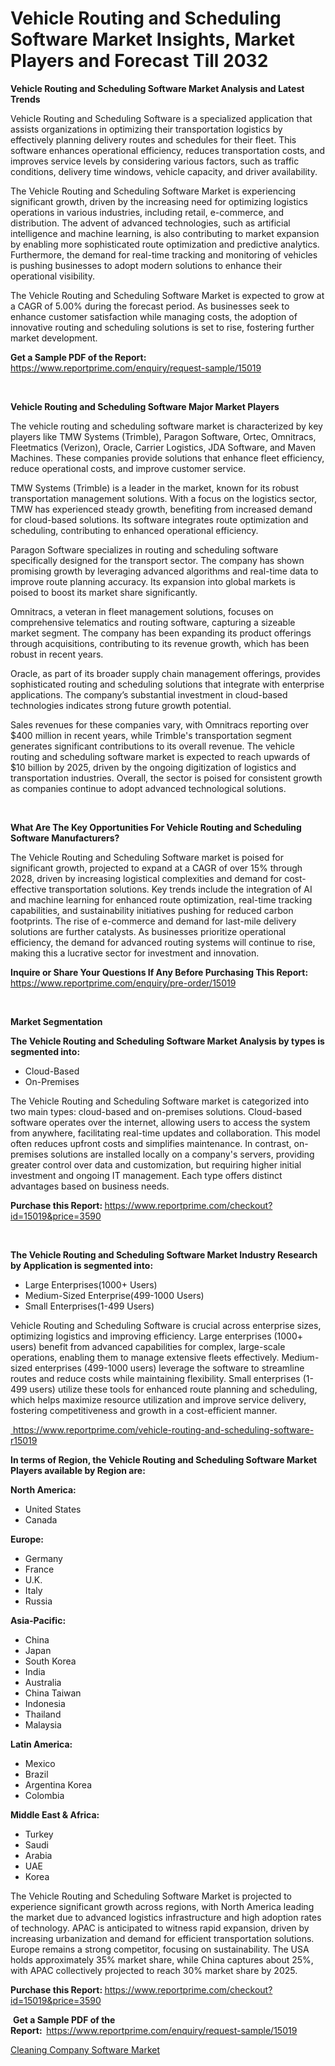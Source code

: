 <p><h1>Vehicle Routing and Scheduling Software Market Insights, Market Players and Forecast Till 2032</h1></p><p><strong>Vehicle Routing and Scheduling Software Market Analysis and Latest Trends</strong></p>
<p><p>Vehicle Routing and Scheduling Software is a specialized application that assists organizations in optimizing their transportation logistics by effectively planning delivery routes and schedules for their fleet. This software enhances operational efficiency, reduces transportation costs, and improves service levels by considering various factors, such as traffic conditions, delivery time windows, vehicle capacity, and driver availability. </p><p>The Vehicle Routing and Scheduling Software Market is experiencing significant growth, driven by the increasing need for optimizing logistics operations in various industries, including retail, e-commerce, and distribution. The advent of advanced technologies, such as artificial intelligence and machine learning, is also contributing to market expansion by enabling more sophisticated route optimization and predictive analytics. Furthermore, the demand for real-time tracking and monitoring of vehicles is pushing businesses to adopt modern solutions to enhance their operational visibility.</p><p>The Vehicle Routing and Scheduling Software Market is expected to grow at a CAGR of 5.00% during the forecast period. As businesses seek to enhance customer satisfaction while managing costs, the adoption of innovative routing and scheduling solutions is set to rise, fostering further market development.</p></p>
<p><strong>Get a Sample PDF of the Report:&nbsp;</strong> <a href="https://www.reportprime.com/enquiry/request-sample/15019?utm_campaign=2983&utm_medium=2&utm_source=Github&utm_content=ia&utm_term=20032025&utm_id=vehicle-routing-and-scheduling-software">https://www.reportprime.com/enquiry/request-sample/15019</a></p>
<p>&nbsp;</p>
<p><strong>Vehicle Routing and Scheduling Software Major Market Players</strong></p>
<p><p>The vehicle routing and scheduling software market is characterized by key players like TMW Systems (Trimble), Paragon Software, Ortec, Omnitracs, Fleetmatics (Verizon), Oracle, Carrier Logistics, JDA Software, and Maven Machines. These companies provide solutions that enhance fleet efficiency, reduce operational costs, and improve customer service.</p><p>TMW Systems (Trimble) is a leader in the market, known for its robust transportation management solutions. With a focus on the logistics sector, TMW has experienced steady growth, benefiting from increased demand for cloud-based solutions. Its software integrates route optimization and scheduling, contributing to enhanced operational efficiency.</p><p>Paragon Software specializes in routing and scheduling software specifically designed for the transport sector. The company has shown promising growth by leveraging advanced algorithms and real-time data to improve route planning accuracy. Its expansion into global markets is poised to boost its market share significantly.</p><p>Omnitracs, a veteran in fleet management solutions, focuses on comprehensive telematics and routing software, capturing a sizeable market segment. The company has been expanding its product offerings through acquisitions, contributing to its revenue growth, which has been robust in recent years.</p><p>Oracle, as part of its broader supply chain management offerings, provides sophisticated routing and scheduling solutions that integrate with enterprise applications. The company’s substantial investment in cloud-based technologies indicates strong future growth potential.</p><p>Sales revenues for these companies vary, with Omnitracs reporting over $400 million in recent years, while Trimble's transportation segment generates significant contributions to its overall revenue. The vehicle routing and scheduling software market is expected to reach upwards of $10 billion by 2025, driven by the ongoing digitization of logistics and transportation industries. Overall, the sector is poised for consistent growth as companies continue to adopt advanced technological solutions.</p></p>
<p>&nbsp;</p>
<p><strong>What Are The Key Opportunities For Vehicle Routing and Scheduling Software Manufacturers?</strong></p>
<p><p>The Vehicle Routing and Scheduling Software market is poised for significant growth, projected to expand at a CAGR of over 15% through 2028, driven by increasing logistical complexities and demand for cost-effective transportation solutions. Key trends include the integration of AI and machine learning for enhanced route optimization, real-time tracking capabilities, and sustainability initiatives pushing for reduced carbon footprints. The rise of e-commerce and demand for last-mile delivery solutions are further catalysts. As businesses prioritize operational efficiency, the demand for advanced routing systems will continue to rise, making this a lucrative sector for investment and innovation.</p></p>
<p><strong>Inquire or Share Your Questions If Any Before Purchasing This Report:</strong> <a href="https://www.reportprime.com/enquiry/pre-order/15019?utm_campaign=2983&utm_medium=2&utm_source=Github&utm_content=ia&utm_term=20032025&utm_id=vehicle-routing-and-scheduling-software">https://www.reportprime.com/enquiry/pre-order/15019</a></p>
<p>&nbsp;</p>
<p><strong>Market Segmentation</strong></p>
<p><strong>The Vehicle Routing and Scheduling Software Market Analysis by types is segmented into:</strong></p>
<p><ul><li>Cloud-Based</li><li>On-Premises</li></ul></p>
<p><p>The Vehicle Routing and Scheduling Software market is categorized into two main types: cloud-based and on-premises solutions. Cloud-based software operates over the internet, allowing users to access the system from anywhere, facilitating real-time updates and collaboration. This model often reduces upfront costs and simplifies maintenance. In contrast, on-premises solutions are installed locally on a company's servers, providing greater control over data and customization, but requiring higher initial investment and ongoing IT management. Each type offers distinct advantages based on business needs.</p></p>
<p><strong>Purchase this Report:&nbsp;</strong><a href="https://www.reportprime.com/checkout?id=15019&price=3590&utm_campaign=2983&utm_medium=2&utm_source=Github&utm_content=ia&utm_term=20032025&utm_id=vehicle-routing-and-scheduling-software">https://www.reportprime.com/checkout?id=15019&price=3590</a></p>
<p>&nbsp;</p>
<p><strong>The Vehicle Routing and Scheduling Software Market Industry Research by Application is segmented into:</strong></p>
<p><ul><li>Large Enterprises(1000+ Users)</li><li>Medium-Sized Enterprise(499-1000 Users)</li><li>Small Enterprises(1-499 Users)</li></ul></p>
<p><p>Vehicle Routing and Scheduling Software is crucial across enterprise sizes, optimizing logistics and improving efficiency. Large enterprises (1000+ users) benefit from advanced capabilities for complex, large-scale operations, enabling them to manage extensive fleets effectively. Medium-sized enterprises (499-1000 users) leverage the software to streamline routes and reduce costs while maintaining flexibility. Small enterprises (1-499 users) utilize these tools for enhanced route planning and scheduling, which helps maximize resource utilization and improve service delivery, fostering competitiveness and growth in a cost-efficient manner.</p></p>
<p><a href="https://www.reportprime.com/vehicle-routing-and-scheduling-software-r15019?utm_campaign=2983&utm_medium=2&utm_source=Github&utm_content=ia&utm_term=20032025&utm_id=vehicle-routing-and-scheduling-software">&nbsp;https://www.reportprime.com/vehicle-routing-and-scheduling-software-r15019</a></p>
<p><strong>In terms of Region, the Vehicle Routing and Scheduling Software Market Players available by Region are:</strong></p>
<p>
    <p> <strong> North America: </strong>
        <ul>
            <li>United States</li>
            <li>Canada</li>
        </ul>
        </p> 
    <p> <strong> Europe: </strong>
        <ul>
            <li>Germany</li>
            <li>France</li>
            <li>U.K.</li>
            <li>Italy</li>
            <li>Russia</li>
        </ul>
        </p> 
    <p> <strong> Asia-Pacific: </strong>
        <ul>
            <li>China</li>
            <li>Japan</li>
            <li>South Korea</li>
            <li>India</li>
            <li>Australia</li>
            <li>China Taiwan</li>
            <li>Indonesia</li>
            <li>Thailand</li>
            <li>Malaysia</li>
        </ul>
        </p> 
    <p> <strong> Latin America: </strong>
        <ul>
            <li>Mexico</li>
            <li>Brazil</li>
            <li>Argentina Korea</li>
            <li>Colombia</li>
        </ul>
        </p> 
    <p> <strong> Middle East & Africa: </strong>
        <ul>
            <li>Turkey</li>
            <li>Saudi</li>
            <li>Arabia</li>
            <li>UAE</li>
            <li>Korea</li>
        </ul>
    </p>
    </p>
<p><p>The Vehicle Routing and Scheduling Software Market is projected to experience significant growth across regions, with North America leading the market due to advanced logistics infrastructure and high adoption rates of technology. APAC is anticipated to witness rapid expansion, driven by increasing urbanization and demand for efficient transportation solutions. Europe remains a strong competitor, focusing on sustainability. The USA holds approximately 35% market share, while China captures about 25%, with APAC collectively projected to reach 30% market share by 2025.</p></p>
<p><strong>Purchase this Report: </strong><a href="https://www.reportprime.com/checkout?id=15019&price=3590&utm_campaign=2983&utm_medium=2&utm_source=Github&utm_content=ia&utm_term=20032025&utm_id=vehicle-routing-and-scheduling-software">https://www.reportprime.com/checkout?id=15019&price=3590</a></p>
<p>&nbsp;<strong>Get a Sample PDF of the Report:&nbsp;&nbsp;</strong><a href="https://www.reportprime.com/enquiry/request-sample/15019?utm_campaign=2983&utm_medium=2&utm_source=Github&utm_content=ia&utm_term=20032025&utm_id=vehicle-routing-and-scheduling-software">https://www.reportprime.com/enquiry/request-sample/15019</a></p>
<p><strong></strong></p>
<p><p><a href="https://github.com/indrystar/Market-Research-Report-List-5/blob/main/cleaning-company-software-market.md?utm_campaign=2983&utm_medium=2&utm_source=Github&utm_content=ia&utm_term=20032025&utm_id=vehicle-routing-and-scheduling-software">Cleaning Company Software Market</a></p></p>